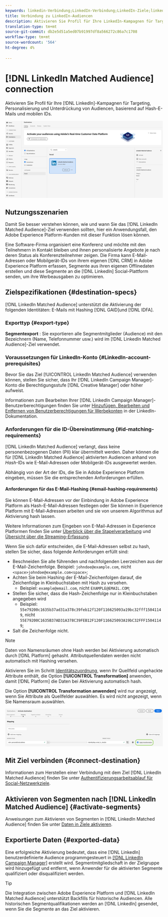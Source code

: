 ```yaml
---
keywords: linkedin-Verbindung;LinkedIn-Verbindung;LinkedIn-Ziele;linkedin
title: Verbindung zu LinkedIn-Audiencen
description: Aktivieren Sie Profil für Ihre LinkedIn-Kampagnen für Targeting, Personalisierung und Unterdrückung von Audiencen, basierend auf Hash-E-Mails.
translation-type: tm+mt
source-git-commit: db2e5d51a5ed07b91997df8a566272c86a7c1708
workflow-type: tm+mt
source-wordcount: '564'
ht-degree: 4%

---
```



# [!DNL LinkedIn Matched Audience] connection

Aktivieren Sie Profil für Ihre [!DNL LinkedIn]-Kampagnen für Targeting, Personalisierung und Unterdrückung von Audiencen, basierend auf Hash-E-Mails und mobilen IDs.

![LinkedIn-Ziel in der Adobe Experience Platform-Benutzeroberfläche](../../assets/catalog/social/linkedin/catalog.png)

## Nutzungsszenarien

Damit Sie besser verstehen können, wie und wann Sie das [!DNL LinkedIn Matched Audience]-Ziel verwenden sollten, hier ein Anwendungsfall, den Adobe Experience Platform-Kunden mit dieser Funktion lösen können.

Eine Software-Firma organisiert eine Konferenz und möchte mit den Teilnehmern in Kontakt bleiben und ihnen personalisierte Angebote je nach deren Status als Konferenzteilnehmer zeigen. Die Firma kann E-Mail-Adressen oder Mobilgerät-IDs von ihrem eigenen [!DNL CRM] in Adobe Experience Platform erfassen, Segmente aus ihren eigenen Offlinedaten erstellen und diese Segmente an die [!DNL LinkedIn] Social-Plattform senden, um ihre Werbeausgaben zu optimieren.

## Zielspezifikationen {#destination-specs}

[!DNL LinkedIn Matched Audience] unterstützt die Aktivierung der folgenden Identitäten: E-Mails mit Hashing  [!DNL GAID]und  [!DNL IDFA].

### Exporttyp {#export-type}

**Segmentexport** : Sie exportieren alle Segmentmitglieder (Audience) mit den Bezeichnern (Name, Telefonnummer usw.) wird im [!DNL LinkedIn Matched Audience]-Ziel verwendet.

### Voraussetzungen für LinkedIn-Konto {#LinkedIn-account-prerequisites}

Bevor Sie das Ziel [!UICONTROL LinkedIn Matched Audience] verwenden können, stellen Sie sicher, dass Ihr [!DNL LinkedIn Campaign Manager]-Konto die Berechtigungsstufe [!DNL Creative Manager] oder höher aufweist.

Informationen zum Bearbeiten Ihrer [!DNL LinkedIn Campaign Manager]-Benutzerberechtigungen finden Sie unter [Hinzufügen, Bearbeiten und Entfernen von Benutzerberechtigungen für Werbekonten](https://www.linkedin.com/help/lms/answer/5753) in der LinkedIn-Dokumentation.

### Anforderungen für die ID-Übereinstimmung {#id-matching-requirements}

[!DNL LinkedIn Matched Audience] verlangt, dass keine personenbezogenen Daten (PII) klar übermittelt werden. Daher können die für [!DNL LinkedIn Matched Audience] aktivierten Audiencen anhand von *Hash*-IDs wie E-Mail-Adressen oder Mobilgerät-IDs ausgewertet werden.

Abhängig von der Art der IDs, die Sie in Adobe Experience Platform eingeben, müssen Sie die entsprechenden Anforderungen erfüllen.

#### Anforderungen für das E-Mail-Hashing {#email-hashing-requirements}

Sie können E-Mail-Adressen vor der Einbindung in Adobe Experience Platform als Hash-E-Mail-Adressen festlegen oder Sie können in Experience Platform mit E-Mail-Adressen arbeiten und sie von unserem Algorithmus auf Aktivierung hash lassen.

Weitere Informationen zum Eingeben von E-Mail-Adressen in Experience Platformen finden Sie unter [Überblick über die Stapelverarbeitung](/help/ingestion/batch-ingestion/overview.md) und [Übersicht über die Streaming-Erfassung](/help/ingestion/streaming-ingestion/overview.md).

Wenn Sie sich dafür entscheiden, die E-Mail-Adressen selbst zu hash, stellen Sie sicher, dass folgende Anforderungen erfüllt sind:

- Beschneiden Sie alle führenden und nachfolgenden Leerzeichen aus der E-Mail-Zeichenfolge. Beispiel: `johndoe@example.com`, nicht `<space>johndoe@example.com<space>`;
- Achten Sie beim Hashing der E-Mail-Zeichenfolgen darauf, die Zeichenfolge in Kleinbuchstaben mit Hash zu versehen.
   - Beispiel: `example@email.com`, nicht `EXAMPLE@EMAIL.COM`;
- Stellen Sie sicher, dass die Hash-Zeichenfolge nur in Kleinbuchstaben angegeben wird
   - Beispiel: `55e79200c1635b37ad31a378c39feb12f120f116625093a19bc32fff15041149`, nicht `55E79200C1635B37AD31A378C39FEB12F120F116625093A19bC32FFF15041149`;
- Salt die Zeichenfolge nicht.

>[!NOTE]
>
>Daten von Namensräumen ohne Hash werden bei Aktivierung automatisch durch [!DNL Platform] gehasht.
> Attributquellendaten werden nicht automatisch mit Hashing versehen.
> 
> Aktivieren Sie im Schritt [Identitätszuordnung](../../ui/activate-destinations.md#identity-mapping), wenn Ihr Quellfeld ungehackte Attribute enthält, die Option **[!UICONTROL Transformation]** anwenden, damit [!DNL Platform] die Daten bei Aktivierung automatisch hash.
> 
> Die Option **[!UICONTROL Transformation anwenden]** wird nur angezeigt, wenn Sie Attribute als Quellfelder auswählen. Es wird nicht angezeigt, wenn Sie Namensraum auswählen.

![Identitätszuordnungs-Transformation](../../assets/ui/activate-destinations/identity-mapping-transformation.png)

## Mit Ziel verbinden {#connect-destination}

Informationen zum Herstellen einer Verbindung mit dem Ziel [!DNL LinkedIn Matched Audience] finden Sie unter [Authentifizierungsarbeitsablauf für Social-Netzwerkziele](./workflow.md).

## Aktivieren von Segmenten nach [!DNL LinkedIn Matched Audience] {#activate-segments}

Anweisungen zum Aktivieren von Segmenten in [!DNL LinkedIn Matched Audience] finden Sie unter [Daten in Ziele aktivieren](../../ui/activate-destinations.md).

## Exportierte Daten {#exported-data}

Eine erfolgreiche Aktivierung bedeutet, dass eine [!DNL LinkedIn] benutzerdefinierte Audience programmgesteuert in [[!DNL LinkedIn Campaign Manager]](https://www.linkedin.com/campaignmanager/login) erstellt wird. Segmentmitgliedschaft in der Zielgruppe wird hinzugefügt und entfernt, wenn Anwender für die aktivierten Segmente qualifiziert oder disqualifiziert werden.

>[!TIP]
>
>Die Integration zwischen Adobe Experience Platform und [!DNL LinkedIn Matched Audience] unterstützt Backfills für historische Audiencen. Alle historischen Segmentqualifikationen werden an [!DNL LinkedIn] gesendet, wenn Sie die Segmente an das Ziel aktivieren.